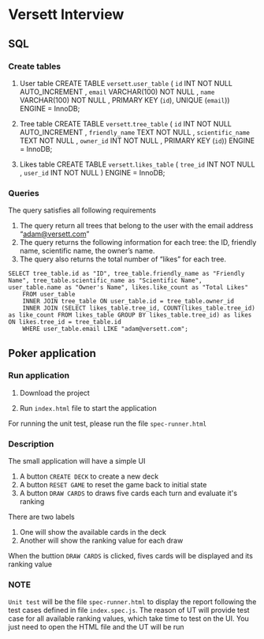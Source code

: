 # Versett Interview

## SQL

### Create tables

1. User table
CREATE TABLE `versett`.`user_table` ( `id` INT NOT NULL AUTO_INCREMENT , `email` VARCHAR(100) NOT NULL , `name` VARCHAR(100) NOT NULL , PRIMARY KEY (`id`), UNIQUE (`email`)) ENGINE = InnoDB;

2. Tree table
CREATE TABLE `versett`.`tree_table` ( `id` INT NOT NULL AUTO_INCREMENT , `friendly_name` TEXT NOT NULL , `scientific_name` TEXT NOT NULL , `owner_id` INT NOT NULL , PRIMARY KEY (`id`)) ENGINE = InnoDB;

3. Likes table
CREATE TABLE `versett`.`likes_table` ( `tree_id` INT NOT NULL , `user_id` INT NOT NULL ) ENGINE = InnoDB;

### Queries

The query satisfies all following requirements
1. The query return all trees that belong to the user with the email address “adam@versett.com”
2. The query returns the following information for each tree: the ID, friendly name, scientific name, the owner’s name.
3. The query also returns the total number of “likes” for each tree.

```
SELECT tree_table.id as "ID", tree_table.friendly_name as "Friendly Name", tree_table.scientific_name as "Scientific Name", user_table.name as "Owner's Name", likes.like_count as "Total Likes" 
    FROM user_table 
    INNER JOIN tree_table ON user_table.id = tree_table.owner_id 
    INNER JOIN (SELECT likes_table.tree_id, COUNT(likes_table.tree_id) as like_count FROM likes_table GROUP BY likes_table.tree_id) as likes ON likes.tree_id = tree_table.id
    WHERE user_table.email LIKE "adam@versett.com";
```
## Poker application

### Run application

1. Download the project

2. Run `index.html` file to start the application

For running the unit test, please run the file `spec-runner.html`

### Description
The small application will have a simple UI

1. A button `CREATE DECK` to create a new deck
2. A button `RESET GAME` to reset the game back to initial state
3. A button `DRAW CARDS` to draws five cards each turn and evaluate it's ranking

There are two labels

1. One will show the available cards in the deck
2. Another will show the ranking value for each draw

When the buttion `DRAW CARDS` is clicked, fives cards will be displayed and its ranking value

### NOTE

`Unit test` will be the file `spec-runner.html` to display the report following the test cases defined in file `index.spec.js`.
The reason of UT will provide test case for all available ranking values, which take time to test on the UI. You just need to open the
HTML file and the UT will be run